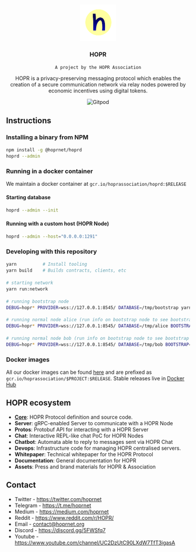 <!-- INTRODUCTION -->
<p align="center">
  <a href="https://hoprnet.org" target="_blank" rel="noopener noreferrer">
    <img width="100" src="https://github.com/hoprnet/hopr-assets/blob/master/v1/logo/hopr_logo_padded.png?raw=true" alt="HOPR Logo">
  </a>
  
  <!-- Title Placeholder -->
  <h3 align="center">HOPR</h3>
  <p align="center">
    <code>A project by the HOPR Association</code>
  </p>
  <p align="center">
    HOPR is a privacy-preserving messaging protocol which enables the creation of a secure communication network via relay nodes powered by economic incentives using digital tokens.
  </p>
  <p align="center">
    <img src="https://img.shields.io/badge/Gitpod-ready--to--code-blue?logo=gitpod" alt="Gitpod">
  </p>
</p>

## Instructions

### Installing a binary from NPM

```sh
npm install -g @hoprnet/hoprd
hoprd --admin
```

### Running in a docker container

We maintain a docker container at
`gcr.io/hoprassociation/hoprd:$RELEASE`

#### Starting database

```sh
hoprd --admin --init
```

#### Running with a custom host (HOPR Node)

```sh
hoprd --admin --host="0.0.0.0:1291"
```

### Developing with this repository

```sh
yarn          # Install tooling
yarn build    # Builds contracts, clients, etc

# starting network
yarn run:network

# running bootstrap node
DEBUG=hopr* PROVIDER=wss://127.0.0.1:8545/ DATABASE=/tmp/bootstrap yarn run:hoprd:bootstrap

# running normal node alice (run info on bootstrap node to see bootstrap address)
DEBUG=hopr* PROVIDER=wss://127.0.0.1:8545/ DATABASE=/tmp/alice BOOTSTRAP=/ip4/127.0.0.1/... yarn run:hoprd:alice

# running normal node bob (run info on bootstrap node to see bootstrap address)
DEBUG=hopr* PROVIDER=wss://127.0.0.1:8545/ DATABASE=/tmp/bob BOOTSTRAP=/ip4/127.0.0.1/... yarn run:hoprd:bob
```

### Docker images

All our docker images can be found [here](https://console.cloud.google.com/gcr/images/hoprassociation/GLOBAL) and are prefixed as `gcr.io/hoprassociation/$PROJECT:$RELEASE`. Stable releases live in [Docker Hub](https://hub.docker.com/u/hopr)

## HOPR ecosystem

- [**Core**](./packages/core/README.md): HOPR Protocol definition and source code.
- **Server**: gRPC-enabled Server to communicate with a HOPR Node
- **Protos**: Protobuf API for interacting with a HOPR Server
- **Chat**: Interactive REPL-like chat PoC for HOPR Nodes
- **Chatbot**: Automata able to reply to messages sent via HOPR Chat
- **Devops**: Infrastructure code for managing HOPR centralised servers.
- **Whitepaper**: Technical whitepaper for the HOPR Protocol
- **Documentation**: General documentation for HOPR
- **Assets**: Press and brand materials for HOPR & Association

<!-- CONTACT -->

## Contact

- Twitter - https://twitter.com/hoprnet
- Telegram - https://t.me/hoprnet
- Medium - https://medium.com/hoprnet
- Reddit - https://www.reddit.com/r/HOPR/
- Email - contact@hoprnet.org
- Discord - https://discord.gg/5FWSfq7
- Youtube - https://www.youtube.com/channel/UC2DzUtC90LXdW7TfT3igasA
